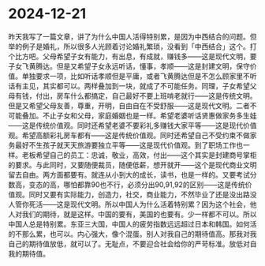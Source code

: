 # 2024-12-21

昨天我写了一篇文章，讲了为什么中国人活得特别累，是因为中西结合的问题。但举的例子是婚礼，所以很多人光顾着讨论婚礼繁琐，没看到「中西结合」这个。打个比方吧。父母希望子女有能力，有出息，有成就，赚钱多——这是现代文明，要子女飞黄腾达。但是又希望子女永远听话，懂事，孝顺——这是封建文明，保守价值。单独要求一项，比如听话孝顺但是平庸，或者飞黄腾达但是不怎么顾家里不听话有主见，其实都可以。两样叠加到一块，就成了不可能任务。同理，子女希望父母有钱，付出，房车什么都搞定，自己最好不要上班啃老就行——这是传统文明。但是又希望父母友善，尊重，开明，自由自在不受舒服——这是现代文明。二者不可能叠加。不止子女和父母，家庭婚姻也是一样。希望老婆听话贤惠做家务多生娃——这是传统价值观。同时还希望老婆不要彩礼多赚钱大家平等——这是现代价值观。希望高额彩礼房车都有——这是传统价值观。同时还希望自己不受约束不做家务最好不生孩子就天天旅游要独立平等——这是现代价值观。到了职场工作也一样。老板希望自己的员工：忠诚，敬业，高效，付出——这个其实是封建商号掌柜的要求。与此同时，又要随便裁员，随便低薪，想开就开——这个是现代商业文明留去自由。两方面都要有。就连从小到大的成长，读书，也是一样的。又要考试分数高，变态的高，哪怕都靠90也不行，必须分出90,91,92的区别——这是传统价值观。同时又要有实际能力，创造力，社交，商业能力，不然毕业了还是没出路没人管你死活——这是现代文明。所以中国人为什么活着特别累？因为这个社会，他人对我们的期待，就是这样。中国的要有，美国的也要有。少一样都不可以。所以中国人总是特别累。东亚三大国，中国人的疲劳指数远远超过日本和韩国。如何活的不那么累，也可以。内心强大，像个混蛋。别人对我自己的期待值高。那我对我自己的期待值放低，就可以了。无耻点，不要迎合社会给你的严苛标准。放低对自我的期待值。

